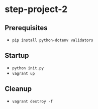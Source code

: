 # step-project-2

## Prerequisites

* `pip install python-dotenv validators`

## Startup

* `python init.py`
* `vagrant up`

## Cleanup

* `vagrant destroy -f`